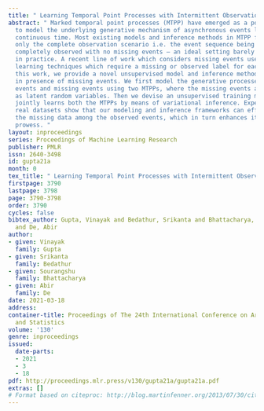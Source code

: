 ```yaml
---
title: " Learning Temporal Point Processes with Intermittent Observations "
abstract: " Marked temporal point processes (MTPP) have emerged as a powerful framework
  to model the underlying generative mechanism of asynchronous events localized in
  continuous time. Most existing models and inference methods in MTPP framework consider
  only the complete observation scenario i.e. the event sequence being modeled is
  completely observed with no missing events – an ideal setting barely encountered
  in practice. A recent line of work which considers missing events uses supervised
  learning techniques which require a missing or observed label for each event. In
  this work, we provide a novel unsupervised model and inference method for MTPPs
  in presence of missing events. We first model the generative processes of observed
  events and missing events using two MTPPs, where the missing events are represented
  as latent random variables. Then we devise an unsupervised training method that
  jointly learns both the MTPPs by means of variational inference. Experiments with
  real datasets show that our modeling and inference frameworks can effectively impute
  the missing data among the observed events, which in turn enhances its predictive
  prowess. "
layout: inproceedings
series: Proceedings of Machine Learning Research
publisher: PMLR
issn: 2640-3498
id: gupta21a
month: 0
tex_title: " Learning Temporal Point Processes with Intermittent Observations "
firstpage: 3790
lastpage: 3798
page: 3790-3798
order: 3790
cycles: false
bibtex_author: Gupta, Vinayak and Bedathur, Srikanta and Bhattacharya, Sourangshu
  and De, Abir
author:
- given: Vinayak
  family: Gupta
- given: Srikanta
  family: Bedathur
- given: Sourangshu
  family: Bhattacharya
- given: Abir
  family: De
date: 2021-03-18
address:
container-title: Proceedings of The 24th International Conference on Artificial Intelligence
  and Statistics
volume: '130'
genre: inproceedings
issued:
  date-parts:
  - 2021
  - 3
  - 18
pdf: http://proceedings.mlr.press/v130/gupta21a/gupta21a.pdf
extras: []
# Format based on citeproc: http://blog.martinfenner.org/2013/07/30/citeproc-yaml-for-bibliographies/
---
```

